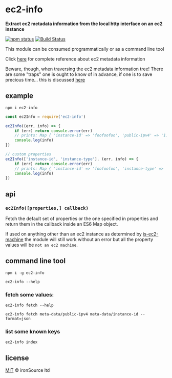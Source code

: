 # ec2-info

**Extract ec2 metadata information from the local http interface on an ec2 instance**

[![npm status](http://img.shields.io/npm/v/ec2-info.svg?style=flat-square)](https://www.npmjs.org/package/ec2-info) 
[![Build Status](https://secure.travis-ci.org/ironSource/ec2-info.png?branch=master)](http://travis-ci.org/ironSource/ec2-info)

This module can be consumed programmatically or as a command line tool

Click [here](http://docs.aws.amazon.com/AWSEC2/latest/UserGuide/ec2-instance-metadata.html#instancedata-data-categories) for complete reference about ec2 metadata information

Beware, though, when traversing the ec2 metadata information tree! There are some "traps" one is ought to know of in advance, if one is to save precious time... this is discussed [here](rant.md)

## example

`npm i ec2-info`

```js
const ec2Info = require('ec2-info')

ec2Info((err, info) => {
    if (err) return console.error(err)
    // prints: Map { 'instance-id' => 'foofoofoo', 'public-ipv4' => '1.2.3.4' }
    console.log(info) 
})

// custom properties
ec2Info(['instance-id', 'instance-type'], (err, info) => {
    if (err) return console.error(err)
    // prints: Map { 'instance-id' => 'foofoofoo', 'instance-type' => 'm4-large' }
    console.log(info) 
})
```

## api

### `ec2Info([properties,] callback)`
Fetch the default set of properties or the one specified in properties and return them in the callback inside an ES6 Map object.

If used on anything other than an ec2 instance as determined by [is-ec2-machine](https://github.com/ironsource/is-ec2-machine) the module will still work without an error but all the property values will be `not an ec2 machine`.

## command line tool
`npm i -g ec2-info`

`ec2-info --help`

### fetch some values:
`ec2-info fetch --help`

`ec2-info fetch meta-data/public-ipv4 meta-data/instance-id --format=json`

### list some known keys
`ec2-info index`

## license

[MIT](http://opensource.org/licenses/MIT) © ironSource ltd
